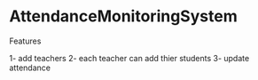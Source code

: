 # AttendanceMonitoringSystem

Features

1- add teachers 
2- each teacher can add thier students
3- update attendance
